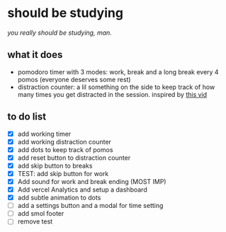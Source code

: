 # should be studying
*you really should be studying, man.*

## what it does
- pomodoro timer with 3 modes: work, break and a long break every 4 pomos (everyone deserves some rest)
- distraction counter: a lil something on the side to keep track of how many times you get distracted in the session. inspired by [this vid](https://youtu.be/q4aQ6BjH174?si=j5zSpsFFT2DC6JQ0)

## to do list
- [x] add working timer
- [x] add working distraction counter
- [x] add dots to keep track of pomos
- [x] add reset button to distraction counter
- [x] add skip button to breaks
- [x] TEST: add skip button for work
- [x] Add sound for work and break ending (MOST IMP)
- [x] Add vercel Analytics and setup a dashboard
- [x] add subtle animation to dots
- [ ] add a settings button and a modal for time setting
- [ ] add smol footer
- [ ] remove test